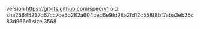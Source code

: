 version https://git-lfs.github.com/spec/v1
oid sha256:f5237d67cc7ce5b282a604ced6e9fd28a2fd12c558f8bf7aba3eb35c83d966e1
size 3568
